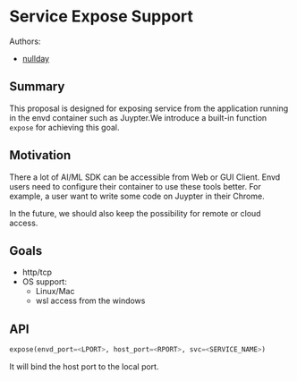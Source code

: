 # Service Expose Support
Authors:
- [nullday](https://github.com/aseaday)

## Summary

This proposal is designed for exposing service from the application running in the envd container such as Juypter.We introduce a built-in function `expose` for achieving this goal.

## Motivation

There a lot of AI/ML SDK can be accessible from Web or GUI Client. Envd users need to configure their container to use these tools better. For example, a user want to write some code on Juypter in their Chrome.

In the future, we should also keep the possibility for remote or cloud access.

## Goals
- http/tcp 
- OS support:
    - Linux/Mac
    - wsl access from the windows

## API

```python
expose(envd_port=<LPORT>, host_port=<RPORT>, svc=<SERVICE_NAME>)
```

It will bind the host port to the local port.
